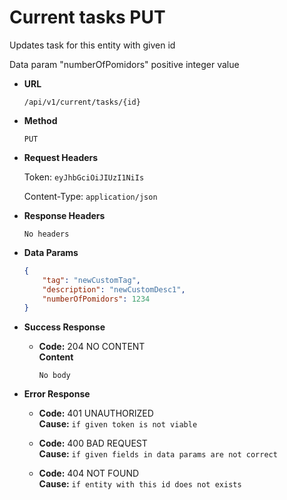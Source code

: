 # Current tasks PUT

Updates task for this entity with given id

Data param "numberOfPomidors" positive integer value

* **URL**

  `/api/v1/current/tasks/{id}`

* **Method**

  `PUT`

* **Request Headers**
  
  Token: `eyJhbGciOiJIUzI1NiIs`

  Content-Type: `application/json`

* **Response Headers**

  `No headers`

* **Data Params**

     ```json
     {
         "tag": "newCustomTag",
         "description": "newCustomDesc1",
         "numberOfPomidors": 1234
    }
    ```

* **Success Response**

  * **Code:** 204  NO CONTENT  
  **Content**

    `No body`

* **Error Response**
  
  * **Code:** 401 UNAUTHORIZED  
  **Cause:** `if given token is not viable`

  * **Code:** 400 BAD REQUEST  
  **Cause:** `if given fields in data params are not correct`

  * **Code:** 404 NOT FOUND  
  **Cause:** `if entity with this id does not exists`
